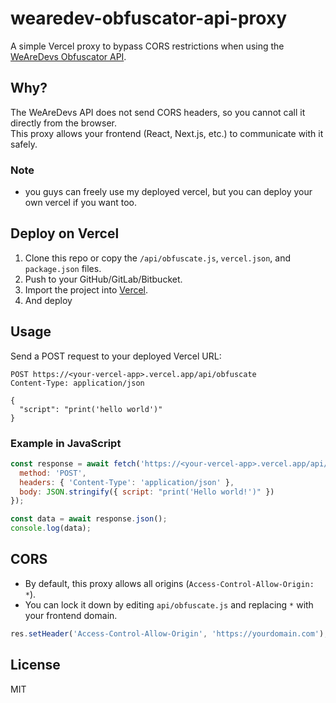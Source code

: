 # wearedev-obfuscator-api-proxy

A simple Vercel proxy to bypass CORS restrictions when using the [WeAreDevs Obfuscator API](https://wearedevs.net/api/obfuscate).

## Why?
The WeAreDevs API does not send CORS headers, so you cannot call it directly from the browser.  
This proxy allows your frontend (React, Next.js, etc.) to communicate with it safely.

### Note
- you guys can freely use my deployed vercel, but you can deploy your own vercel if you want too.

## Deploy on Vercel
1. Clone this repo or copy the `/api/obfuscate.js`, `vercel.json`, and `package.json` files.
2. Push to your GitHub/GitLab/Bitbucket.
3. Import the project into [Vercel](https://vercel.com/).
4. And deploy

## Usage
Send a POST request to your deployed Vercel URL:

```http
POST https://<your-vercel-app>.vercel.app/api/obfuscate
Content-Type: application/json

{
  "script": "print('hello world')"
}
````

### Example in JavaScript

```js
const response = await fetch('https://<your-vercel-app>.vercel.app/api/obfuscate', {
  method: 'POST',
  headers: { 'Content-Type': 'application/json' },
  body: JSON.stringify({ script: "print('Hello world!')" })
});

const data = await response.json();
console.log(data);
```

## CORS

* By default, this proxy allows all origins (`Access-Control-Allow-Origin: *`).
* You can lock it down by editing `api/obfuscate.js` and replacing `*` with your frontend domain.

```js
res.setHeader('Access-Control-Allow-Origin', 'https://yourdomain.com');
```

## License

MIT
